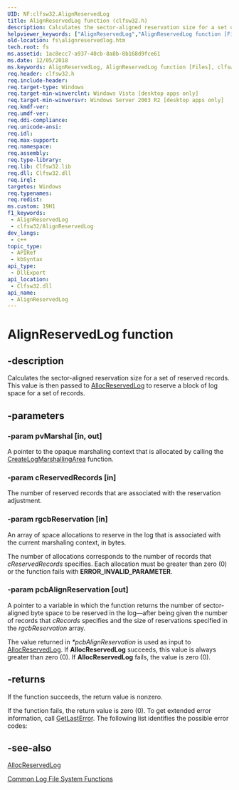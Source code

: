 ```yaml
---
UID: NF:clfsw32.AlignReservedLog
title: AlignReservedLog function (clfsw32.h)
description: Calculates the sector-aligned reservation size for a set of reserved records.
helpviewer_keywords: ["AlignReservedLog","AlignReservedLog function [Files]","clfsw32/AlignReservedLog","fs.alignreservedlog"]
old-location: fs\alignreservedlog.htm
tech.root: fs
ms.assetid: 1ac8ecc7-a937-40cb-8a8b-8b168d9fce61
ms.date: 12/05/2018
ms.keywords: AlignReservedLog, AlignReservedLog function [Files], clfsw32/AlignReservedLog, fs.alignreservedlog
req.header: clfsw32.h
req.include-header: 
req.target-type: Windows
req.target-min-winverclnt: Windows Vista [desktop apps only]
req.target-min-winversvr: Windows Server 2003 R2 [desktop apps only]
req.kmdf-ver: 
req.umdf-ver: 
req.ddi-compliance: 
req.unicode-ansi: 
req.idl: 
req.max-support: 
req.namespace: 
req.assembly: 
req.type-library: 
req.lib: Clfsw32.lib
req.dll: Clfsw32.dll
req.irql: 
targetos: Windows
req.typenames: 
req.redist: 
ms.custom: 19H1
f1_keywords:
 - AlignReservedLog
 - clfsw32/AlignReservedLog
dev_langs:
 - c++
topic_type:
 - APIRef
 - kbSyntax
api_type:
 - DllExport
api_location:
 - Clfsw32.dll
api_name:
 - AlignReservedLog
---
```


# AlignReservedLog function


## -description

Calculates the sector-aligned reservation size for a set of reserved records.  This value is then passed to <a href="https://docs.microsoft.com/windows/desktop/api/clfsw32/nf-clfsw32-allocreservedlog">AllocReservedLog</a> to reserve a block of log space for a set of records.

## -parameters

### -param pvMarshal [in, out]

A pointer to the opaque marshaling context that is allocated by calling the <a href="https://docs.microsoft.com/windows/desktop/api/clfsw32/nf-clfsw32-createlogmarshallingarea">CreateLogMarshallingArea</a> function.

### -param cReservedRecords [in]

The number of reserved records that are associated with the reservation adjustment.

### -param rgcbReservation [in]

An array of space allocations  to reserve in the log that is associated with the current marshaling context, in bytes.  

The number of allocations corresponds to the number of records  that  <i>cReservedRecords</i> specifies.  Each allocation must be greater than zero (0) or  the function fails with <b>ERROR_INVALID_PARAMETER</b>.

### -param pcbAlignReservation [out]

A pointer to a variable in which the function returns the number of   sector-aligned byte space to be reserved in the log—after being given the number of records  that  <i>cRecords</i> specifies and the size of reservations specified in the <i>rgcbReservation</i> array.

  The value returned in <i>*pcbAlignReservation</i> is used as input to <a href="https://docs.microsoft.com/windows/desktop/api/clfsw32/nf-clfsw32-allocreservedlog">AllocReservedLog</a>. If  <b>AllocReservedLog</b> succeeds, this value is always greater than zero (0).  If <b>AllocReservedLog</b> fails, the value is zero (0).

## -returns

If the function succeeds, the return value is nonzero.
						

If the function fails, the return value is zero (0). To get extended error information, call 
<a href="https://docs.microsoft.com/windows/desktop/api/errhandlingapi/nf-errhandlingapi-getlasterror">GetLastError</a>. The following  list identifies the possible error codes:

## -see-also

<a href="https://docs.microsoft.com/windows/desktop/api/clfsw32/nf-clfsw32-allocreservedlog">AllocReservedLog</a>



<a href="https://docs.microsoft.com/previous-versions/windows/desktop/clfs/common-log-file-system-functions">Common Log File System Functions</a>

